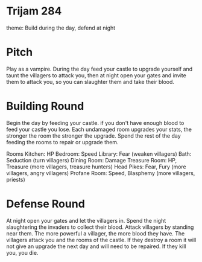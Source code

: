 # Trijam 284
theme: Build during the day, defend at night

# Pitch
Play as a vampire.
During the day feed your castle to upgrade yourself and taunt the villagers to attack you,
then at night open your gates and invite them to attack you, so you can slaughter them and take their blood.

# Building Round
Begin the day by feeding your castle.
if you don't have enough blood to feed your castle you lose.
Each undamaged room upgrades your stats, the stronger the room the stronger the upgrade.
Spend the rest of the day feeding the rooms to repair or upgrade them.

Rooms
Kitchen: HP
Bedroom: Speed
Library: Fear (weaken villagers)
Bath: Seduction (turn villagers)
Dining Room: Damage
Treasure Room: HP, Treasure (more villagers, treasure hunters)
Head Pikes: Fear, Fury (more villagers, angry villagers)
Profane Room: Speed, Blasphemy (more villagers, priests)

# Defense Round
At night open your gates and let the villagers in.
Spend the night slaughtering the invaders to collect their blood.
Attack villagers by standing near them.
The more powerful a villager, the more blood they have.
The villagers attack you and the rooms of the castle.
If they destroy a room it will not give an upgrade the next day and will need to be repaired.
If they kill you, you die.
